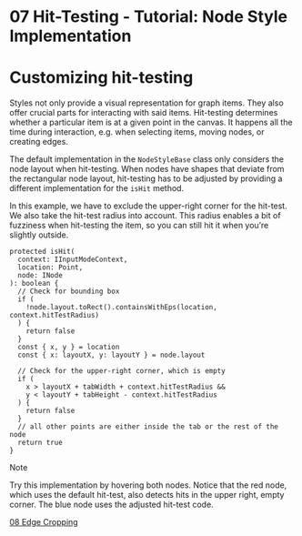 <!--
 //////////////////////////////////////////////////////////////////////////////
 // @license
 // This file is part of yFiles for HTML 2.6.
 // Use is subject to license terms.
 //
 // Copyright (c) 2000-2024 by yWorks GmbH, Vor dem Kreuzberg 28,
 // 72070 Tuebingen, Germany. All rights reserved.
 //
 //////////////////////////////////////////////////////////////////////////////
-->
# 07 Hit-Testing - Tutorial: Node Style Implementation

# Customizing hit-testing

Styles not only provide a visual representation for graph items. They also offer crucial parts for interacting with said items. Hit-testing determines whether a particular item is at a given point in the canvas. It happens all the time during interaction, e.g. when selecting items, moving nodes, or creating edges.

The default implementation in the `NodeStyleBase` class only considers the node layout when hit-testing. When nodes have shapes that deviate from the rectangular node layout, hit-testing has to be adjusted by providing a different implementation for the `isHit` method.

In this example, we have to exclude the upper-right corner for the hit-test. We also take the hit-test radius into account. This radius enables a bit of fuzziness when hit-testing the item, so you can still hit it when you’re slightly outside.

```
protected isHit(
  context: IInputModeContext,
  location: Point,
  node: INode
): boolean {
  // Check for bounding box
  if (
    !node.layout.toRect().containsWithEps(location, context.hitTestRadius)
  ) {
    return false
  }
  const { x, y } = location
  const { x: layoutX, y: layoutY } = node.layout

  // Check for the upper-right corner, which is empty
  if (
    x > layoutX + tabWidth + context.hitTestRadius &&
    y < layoutY + tabHeight - context.hitTestRadius
  ) {
    return false
  }
  // all other points are either inside the tab or the rest of the node
  return true
}
```

Note

Try this implementation by hovering both nodes. Notice that the red node, which uses the default hit-test, also detects hits in the upper right, empty corner. The blue node uses the adjusted hit-test code.

[08 Edge Cropping](../../tutorial-style-implementation-node/08-edge-cropping/)
